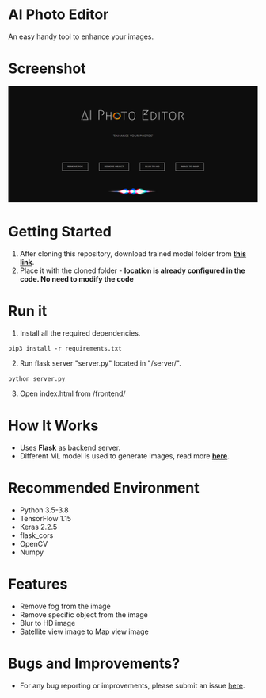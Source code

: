 # AI Photo Editor


An easy handy tool to enhance your images.

# Screenshot
![Screenshot_1](https://raw.githubusercontent.com/arshit09/AI-Photo-Editor/master/frontend/image/cover.JPG "HomePage")

# Getting Started

1. After cloning this repository, download trained model folder from [**this link**](https://mega.nz/#F!zfQCjADD!Iu94Q2tr_6LectFjPKQ7lw "this link").
2. Place it with the cloned folder - **location is already configured in the code. No need to modify the code**

# Run it
1. Install all the required dependencies.
```
pip3 install -r requirements.txt
```
2. Run flask server "server.py" located in "/server/".
```
python server.py
```

3. Open index.html from /frontend/


# How It Works
- Uses **Flask** as backend server.
- Different ML model is used to generate images, read more [**here**](https://github.com/arshit09/AI-Photo-Editor/blob/master/AIPhotoEditor.pdf "here").

# Recommended Environment
- Python 3.5-3.8
- TensorFlow 1.15
- Keras 2.2.5
- flask_cors
- OpenCV
- Numpy

# Features
- Remove fog from the image
- Remove specific object from the image
- Blur to HD image
- Satellite view image to Map view image


# Bugs and Improvements?
- For any bug reporting or improvements, please submit an issue [here](https://github.com/siddharth2022/AI-Photo-Editor/issues/new "here").
